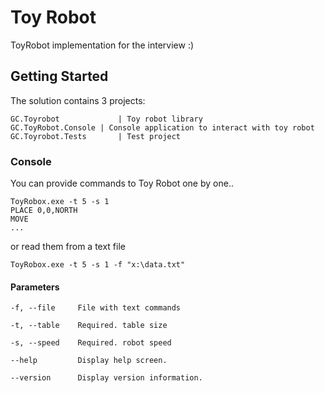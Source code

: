 ﻿# Toy Robot

ToyRobot implementation for the interview :)

## Getting Started

The solution contains 3 projects:

```
GC.Toyrobot				| Toy robot library
GC.ToyRobot.Console	| Console application to interact with toy robot
GC.Toyrobot.Tests		| Test project
```

### Console

You can provide commands to Toy Robot one by one..

```
ToyRobox.exe -t 5 -s 1
PLACE 0,0,NORTH
MOVE
...
```

or read them from a text file

```
ToyRobox.exe -t 5 -s 1 -f "x:\data.txt"
```

#### Parameters

```
-f, --file     File with text commands

-t, --table    Required. table size

-s, --speed    Required. robot speed

--help         Display help screen.

--version      Display version information.
```
